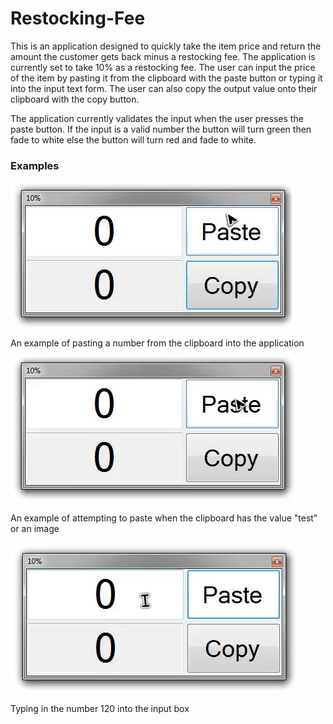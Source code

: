 # Restocking-Fee
This is an application designed to quickly take the item price and return the amount the customer gets back minus a restocking fee. The application is currently set to take 10% as a restocking fee. The user can input the price of the item by pasting it from the clipboard with the paste button or typing it into the input text form. The user can also copy the output value onto their clipboard with the copy button.

The application currently validates the input when the user presses the paste button. If the input is a valid number the button will turn green then fade to white else the button will turn red and fade to white.

### Examples
![Successfully parsing from clipboard](/Example%20Images/PasteSuccess.gif)

An example of pasting a number from the clipboard into the application

![Failing to parse from clipboard](/Example%20Images/PasteFail.gif)

An example of attempting to paste when the clipboard has the value "test" or an image

![Typing in the number](/Example%20Images/TextInput.gif)

Typing in the number 120 into the input box
